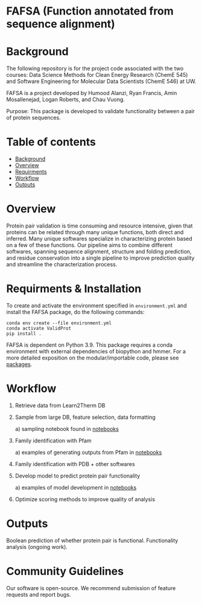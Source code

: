 # FAFSA (Function annotated from sequence alignment)

# Background

The following repository is for the project code associated with the two courses: Data Science Methods for Clean Energy Research (ChemE 545) and Software Engineering for Molecular Data Scientists (ChemE 546) at UW.

FAFSA is a project developed by Humood Alanzi, Ryan Francis, Amin Mosallenejad, Logan Roberts, and Chau Vuong.

Purpose: This package is developed to validate functionality between a pair of protein sequences.

# Table of contents

- [Background](#background)
- [Overview](#overview)
- [Requirments](#requirments--installation)
- [Workflow](#workflow)
- [Outputs](#outputs)

# Overview

Protein pair validation is time consuming and resource intensive, given that proteins can be related through many unique functions, both direct and inferred. Many unique softwares specialize in characterizing protein based on a few of these functions. Our pipeline aims to combine different softwares, spanning sequence alignment, structure and folding prediction, and residue conservation into a single pipeline to improve prediction quality and streamline the characterization process.

# Requirments & Installation
To create and activate the environment specified in `environment.yml`
and install the FAFSA package, do the following commands:
```
conda env create --file environment.yml
conda activate ValidProt
pip install .
```

FAFSA is dependent on Python 3.9.
This package requires a conda environment with external dependencies of biopython and hmmer.
For a more detailed exposition on the modular/importable code, please see [packages](./docs/package_components.md).


# Workflow

1) Retrieve data from Learn2Therm DB
2) Sample from large DB, feature selection, data formatting

    a) sampling notebook found in [notebooks](./notebooks/c0-c2_exploration_plotting_sampling/)
3) Family identification with Pfam

    a) examples of generating outputs from Pfam in [notebooks](./notebooks/dev-HA_Exploring_HMMER.ipynb)
4) Family identification with PDB + other softwares
5) Develop model to predict protein pair functionality

    a) examples of model development in [notebooks](./notebooks/train_val_classification_randomforest.ipynb)
6) Optimize scoring methods to improve quality of analysis

# Outputs

Boolean prediction of whether protein pair is functional.
Functionality analysis (ongoing work).

# Community Guidelines

Our software is open-source. We recommend submission of feature requests and report bugs.